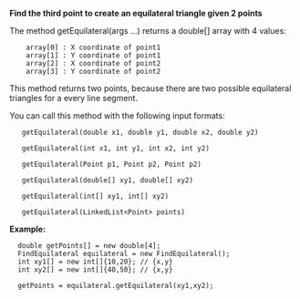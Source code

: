 <b>Find the third point to create an equilateral triangle given 2 points</b>


The method getEquilateral(args ...) returns a double[] array with 4 values:

        array[0] : X coordinate of point1
        array[1] : Y coordinate of point1
        array[2] : X coordinate of point2
        array[3] : Y coordinate of point2
        

This method returns two points, because there are two possible equilateral triangles for a every line segment.  
  
  
  
You can call this method with the following input formats:

       getEquilateral(double x1, double y1, double x2, double y2)
       
       getEquilateral(int x1, int y1, int x2, int y2)
       
       getEquilateral(Point p1, Point p2, Point p2)
       
       getEquilateral(double[] xy1, double[] xy2)
       
       getEquilateral(int[] xy1, int[] xy2)
       
       getEquilateral(LinkedList<Point> points)
       
       
<b> Example: </b>

      double getPoints[] = new double[4];
      FindEquilateral equilateral = new FindEquilateral();
      int xy1[] = new int[]{10,20}; // {x,y}
      int xy2[] = new int[]{40,50}; // {x,y}
    
      getPoints = equilateral.getEquilateral(xy1,xy2);
